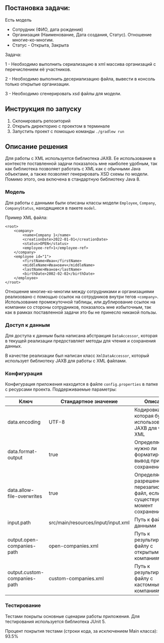 ## Постановка задачи:

Есть модель

- Сотрудник (ФИО, дата рождения)
- Организация (Наименование, Дата создания, Статус). Отношение многие-ко-многим.
- Статус - Открыта, Закрыта

Задача:

1 - Необходимо выполнить сериализацию в xml массива организаций с перечислением её участников.

2 - Необходимо выполнить десериализацию файла, вывести в консоль только открытые организации.

3 - Необходимо сгенерировать xsd файлы для модели.

## Инструкция по запуску

1) Склонировать репозиторий
2) Открыть директорию с проектом в терминале
3) Запустить проект с помощью команды `./gradlew run`

## Описание решения

Для работы с XML используется библиотека JAXB. Ее использование в контексте поставленной задачи
показалось мне наиболее удобным, так как библиотека позволяет работать с XML как с обычными Java объектами,
а также позволяет генерировать XSD схемы по модели. Помимо этого, она включена в стандартную библиотеку Java 8.

### Модель

Для работы с данными были описаны классы модели `Employee`, `Company`, `CompanyStatus`, находящиеся в пакете `model`.

Пример XML файла:

```
<root>
    <company>
        <name>Company 1</name>
        <creationDate>2022-01-01</creationDate>
        <status>OPEN</status>
        <employee-ref>1</employee-ref>
    </company>
    <employee id="1">
        <firstName>Иван</firstName>
        <middleName>Иванович</middleName>
        <lastName>Иванов</lastName>
        <birthDate>2002-02-02</birthDate>
    </employee>
</root>
```

Отношение многие-ко-многим между сотрудниками и организациями реализовано с помощью ссылок на сотрудников внутри
тегов `<company>`. Использование промежуточной таблицы, или дублирование ссылок на компании со стороны сотрудников,
показалось мне избыточным, так как в рамках поставленной задачи это бы не принесло никакой пользы.

### Доступ к данным

Для доступа к данным была написана абстракция `DataAccessor`, которая в текущей реализации
предоставляет методы для чтения и сохранения данных.

В качестве реализации был написан класс `XmlDataAccessor`, который использует библиотеку JAXB для
работы с XML файлами.

### Конфигурация

Конфигурация приложения находится в файле `config.properties` в папке с ресурсами проекта. Поддерживаемые параметры:

| Ключ                         | Стандартное значение               | Описание                                                                                  |
|------------------------------|------------------------------------|-------------------------------------------------------------------------------------------|
| data.encoding                | UTF-8                              | Кодировка, которая будет использоваться JAXB для чтения XML                               | 
| data.format-output           | true                               | Определяет, нужно ли форматировать вывод при сохранении XML                               |
| data.allow-file-overwrites   | true                               | Определяет, разрешено ли перезаписывать файл, если он уже существует на момент сохранения |
| input.path                   | src/main/resources/input/input.xml | Путь к файлу с данными                                                                    |
| output.open-companies-path   | open-companies.xml                 | Путь к результирующему файлу с открытыми компаниями                                       |
| output.custom-companies-path | custom-companies.xml               | Путь к результирующему файлу с кастомными компаниями                                      |

### Тестирование

Тестами покрыты основные сценарии работы приложения. Для тестирования используется библиотека JUnit 5.

Процент покрытия тестами (строки кода, за исключением Main класса): 93.5%